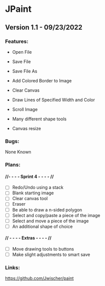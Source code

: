 # JPaint

## Version 1.1 - 09/23/2022

### Features:

-  Open File
  
-  Save File
  
-  Save File As
  
-  Add Colored Border to Image

-  Clear Canvas

-  Draw Lines of Specified Width and Color

-  Scroll Image

-  Many different shape tools

-  Canvas resize

### Bugs:

None Known
  
  
### Plans:
#### //- - - - Sprint 4 - - - - //
- [ ] Redo/Undo using a stack
- [ ] Blank starting image
- [ ] Clear canvas tool
- [ ] Eraser
- [ ] Be able to draw a n-sided polygon
- [ ] Select and copy/paste a piece of the image
- [ ] Select and move a piece of the image
- [ ] An additional shape of choice
#### // - - - - Extras - - - - //
- [ ] Move drawing tools to buttons
- [ ] Make slight adjustments to smart save

### Links:

https://github.com/Jwischer/paint
